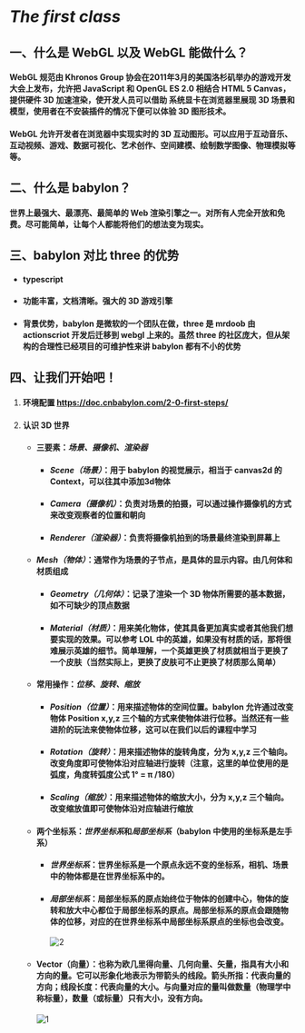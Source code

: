 # ***The first class***

## **一、什么是 WebGL 以及 WebGL 能做什么？**
#### 	WebGL 规范由 Khronos Group 协会在2011年3月的美国洛杉矶举办的游戏开发大会上发布，允许把 JavaScript 和 OpenGL ES 2.0 相结合 HTML 5 Canvas，提供硬件 3D 加速渲染，使开发人员可以借助	系统显卡在浏览器里展现 3D 场景和模型，使用者在不安装插件的情况下便可以体验 3D 图形技术。
####	WebGL 允许开发者在浏览器中实现实时的 3D 互动图形。可以应用于互动音乐、互动视频、游戏、数据可视化、艺术创作、空间建模、绘制数学图像、物理模拟等等。

## **二、什么是 babylon？**
#### 世界上最强大、最漂亮、最简单的 Web 渲染引擎之一。对所有人完全开放和免费。尽可能简单，让每个人都能将他们的想法变为现实。

## **三、babylon 对比 three 的优势**
+ #### typescript
+ #### 功能丰富，文档清晰。强大的 3D 游戏引擎
+ #### 背景优势，babylon 是微软的一个团队在做，three 是 mrdoob 由 actionscriot 开发后迁移到 webgl 上来的。虽然 three 的社区庞大，但从架构的合理性已经项目的可维护性来讲 babylon 都有不小的优势
  
## **四、让我们开始吧！**
1. #### 环境配置 https://doc.cnbabylon.com/2-0-first-steps/
2. #### 认识 3D 世界
    + #### 三要素：*场景、摄像机、渲染器*
        + #### *Scene（场景）*：用于 babylon 的视觉展示，相当于 canvas2d 的 Context，可以往其中添加3d物体
        + #### *Camera（摄像机）*：负责对场景的拍摄，可以通过操作摄像机的方式来改变观察者的位置和朝向
        + #### *Renderer（渲染器）*：负责将摄像机拍到的场景最终渲染到屏幕上
        
    + #### *Mesh（物体）*：通常作为场景的子节点，是具体的显示内容。由几何体和材质组成
        + #### *Geometry（几何体）*：记录了渲染一个 3D 物体所需要的基本数据，如不可缺少的顶点数据
        + #### *Material（材质）*：用来美化物体，使其具备更加真实或者其他我们想要实现的效果。可以参考 LOL 中的英雄，如果没有材质的话，那将很难展示英雄的细节。简单理解，一个英雄更换了材质就相当于更换了一个皮肤（当然实际上，更换了皮肤可不止更换了材质那么简单）
        
    + #### 常用操作：*位移、旋转、缩放*
        + #### *Position（位置）*：用来描述物体的空间位置。babylon 允许通过改变物体 Position x,y,z 三个轴的方式来使物体进行位移。当然还有一些进阶的玩法来使物体位移，这可以在我们以后的课程中学习
        + #### *Rotation（旋转）*：用来描述物体的旋转角度，分为 x,y,z 三个轴向。改变角度即可使物体沿对应轴进行旋转（注意，这里的单位使用的是弧度，角度转弧度公式 1° = π /180）
        + #### *Scaling（缩放）*：用来描述物体的缩放大小，分为 x,y,z 三个轴向。改变缩放值即可使物体沿对应轴进行缩放
        
    + #### 两个坐标系：*世界坐标系*和*局部坐标系*（babylon 中使用的坐标系是左手系）
        + #### *世界坐标系*：世界坐标系是一个原点永远不变的坐标系，相机、场景中的物体都是在世界坐标系中的。
        
        + #### *局部坐标系*：局部坐标系的原点始终位于物体的创建中心，物体的旋转和放大中心都位于局部坐标系的原点。局部坐标系的原点会跟随物体的位移，对应的在世界坐标系中局部坐标系原点的坐标也会改变。
        
          ![2](C:\Project\LearnBabylon\doc\images\zbx.png)
        
    + #### Vector（向量）：也称为欧几里得向量、几何向量、矢量，指具有大小和方向的量。它可以形象化地表示为带箭头的线段。箭头所指：代表向量的方向；线段长度：代表向量的大小。与向量对应的量叫做数量（物理学中称标量），数量（或标量）只有大小，没有方向。
    
        ![1](C:\Project\LearnBabylon\doc\images\part1.png)

